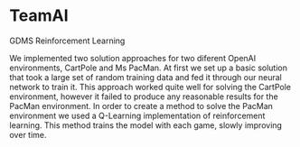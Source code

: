 # TeamAI
GDMS Reinforcement Learning

We implemented two solution approaches for two diferent OpenAI environments, CartPole and Ms PacMan. At first we set up a basic solution that took a large set of random training data and fed it through our neural network to train it. This approach worked quite well for solving the CartPole environment, however it failed to produce any reasonable results for the PacMan environment. In order to create a method to solve the PacMan environment we used a  Q-Learning implementation of reinforcement learning. This method trains the model with each game, slowly improving over time.
